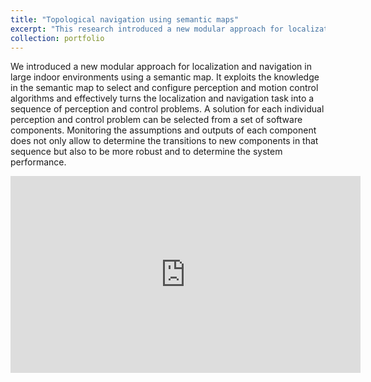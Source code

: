 ```yaml
---
title: "Topological navigation using semantic maps"
excerpt: "This research introduced a new modular approach for localization and navigation in large indoor environments using a semantic map"
collection: portfolio
---
```

We introduced a new modular approach for localization and navigation in large indoor environments using a semantic map. It exploits the knowledge in the semantic map to select and configure perception and motion control algorithms and effectively turns the localization and navigation task into a sequence of perception and control problems. A solution for each individual perception and control problem can be selected from a set of software components. Monitoring the assumptions and outputs of each component does not only allow to determine the transitions to new components in that sequence but also to be more robust and to determine the system performance.


<iframe width="560" height="315" src="https://www.youtube.com/embed/zrewX6l_O8Q" title="YouTube video player" frameborder="0" allow="accelerometer; autoplay; clipboard-write; encrypted-media; gyroscope; picture-in-picture" allowfullscreen></iframe>